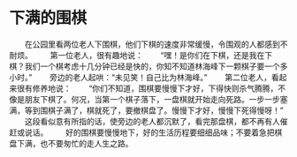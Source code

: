 # 下满的围棋
　　在公园里看两位老人下围棋，他们下棋的速度非常缓慢，令围观的人都感到不耐烦。 
　　第一位老人，很有趣地说： 
　　“嘿！是你们在下棋，还是我在下棋？我们一个棋考虑十几分钟已经是快的，你知不知道林海峰下一颗棋子要一个多小时。” 
　　旁边的老人起哄：“未见笑！自己比为林海峰。” 
　　第二位老人，看起来很有修养地说： 
　　“你们不知道，围棋要慢慢下才好，下得快则杀气腾腾，不像是朋友下棋了。何况，当第一个棋子落下，一盘棋就开始走向死路。一步一步塞满，等到围棋子满了，棋就死了，要撤棋盘了。慢慢下才好，慢慢下死得慢呀！” 
　　这段看似意有所指的话，使旁边的老人都沉默了，看完那盘棋，都不再有人催赶或说话。 
　　好的围棋要慢慢地下，好的生活历程要细细品味；不要着急把棋盘下满，也不要匆忙的走人生之路。
 
